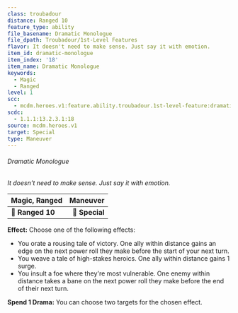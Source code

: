 ```yaml
---
class: troubadour
distance: Ranged 10
feature_type: ability
file_basename: Dramatic Monologue
file_dpath: Troubadour/1st-Level Features
flavor: It doesn't need to make sense. Just say it with emotion.
item_id: dramatic-monologue
item_index: '18'
item_name: Dramatic Monologue
keywords:
  - Magic
  - Ranged
level: 1
scc:
  - mcdm.heroes.v1:feature.ability.troubadour.1st-level-feature:dramatic-monologue
scdc:
  - 1.1.1:13.2.3.1:18
source: mcdm.heroes.v1
target: Special
type: Maneuver
---
```


###### Dramatic Monologue

*It doesn't need to make sense. Just say it with emotion.*

| **Magic, Ranged** |   **Maneuver** |
| ----------------- | -------------: |
| **📏 Ranged 10**  | **🎯 Special** |

**Effect:** Choose one of the following effects:

- You orate a rousing tale of victory. One ally within distance gains an edge on the next power roll they make before the start of your next turn.
- You weave a tale of high-stakes heroics. One ally within distance gains 1 surge.
- You insult a foe where they're most vulnerable. One enemy within distance takes a bane on the next power roll they make before the end of their next turn.

**Spend 1 Drama:** You can choose two targets for the chosen effect.
